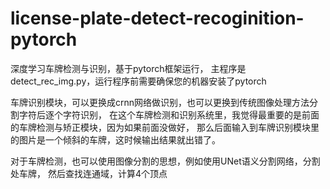 # license-plate-detect-recoginition-pytorch
深度学习车牌检测与识别，基于pytorch框架运行，
主程序是detect_rec_img.py，运行程序前需要确保您的机器安装了pytorch

车牌识别模块，可以更换成crnn网络做识别，也可以更换到传统图像处理方法分割字符后逐个字符识别，
在这个车牌检测和识别系统里，我觉得最重要的是前面的车牌检测与矫正模块，因为如果前面没做好，
那么后面输入到车牌识别模块里的图片是一个倾斜的车牌，这时候输出结果就出错了。

对于车牌检测，也可以使用图像分割的思想，例如使用UNet语义分割网络，分割处车牌，
然后查找连通域，计算4个顶点
